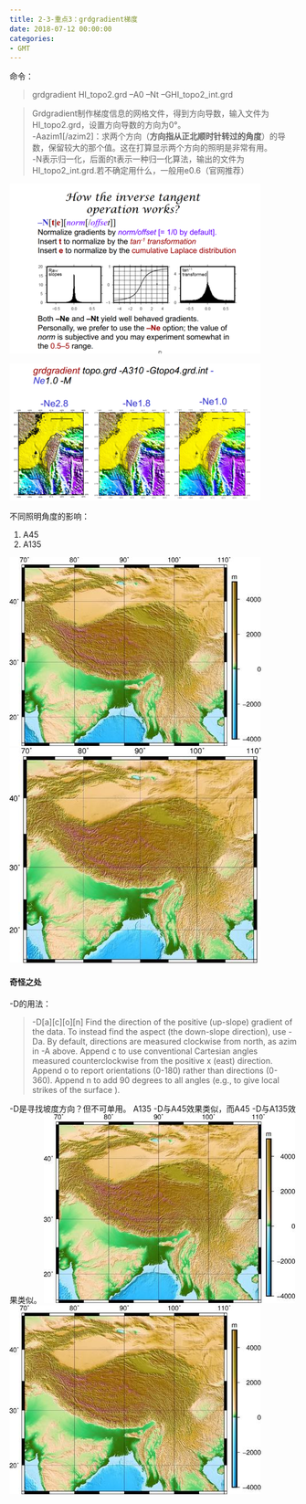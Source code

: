 ```yaml
---
title: 2-3-重点3：grdgradient梯度
date: 2018-07-12 00:00:00
categories:
- GMT
---
```

命令：  
> grdgradient HI_topo2.grd –A0 –Nt –GHI_topo2_int.grd

> Grdgradient制作梯度信息的网格文件，得到方向导数，输入文件为HI_topo2.grd，设置方向导数的方向为0°。  
> -Aazim1[/azim2]：求两个方向（**方向指从正北顺时针转过的角度**）的导数，保留较大的那个值。这在打算显示两个方向的照明是非常有用。  
> -N表示归一化，后面的t表示一种归一化算法，输出的文件为HI_topo2_int.grd.若不确定用什么，一般用e0.6（官网推荐）  

![3.png](../../imags/7955445-46df2aef7a04b7ec.png)

![4.png](../../imags/7955445-e29a5a78929b98eb.png)

不同照明角度的影响：
1. A45
2. A135    

![tA45](../../imags/7955445-2dec07d253b05884.jpg)
![A135](../../imags/7955445-2e016e397f34ca9b.jpg)

#### 奇怪之处
-D的用法：  
> -D[a][c][o][n]
Find the direction of the positive (up-slope) gradient of the data. To instead find the aspect (the down-slope direction), use -Da. By default, directions are measured clockwise from north, as azim in -A above. Append c to use conventional Cartesian angles measured counterclockwise from the positive x (east) direction. Append o to report orientations (0-180) rather than directions (0-360). Append n to add 90 degrees to all angles (e.g., to give local strikes of the surface ).  

-D是寻找坡度方向？但不可单用。
A135 -D与A45效果类似，而A45 -D与A135效果类似。
![A135+D](../../imags/7955445-2a37cceb4845287b.jpg)
![A45+D](../../imags/7955445-3f955bc778488f4c.jpg)


